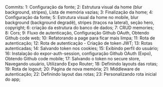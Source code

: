 Commits:
1: Configuração da fonte;
2: Estrutura visual da home (blur background, stripes), Lista de memória vazias;
3: Finalização da home;
4: Configuração da fonte;
5: Estrutura visual da home no mobile, blur background (background degradê), stripes (traços na lateral), seção hero, copyright;
6: criação da estrutura do banco de dados;
7: CRUD memories;
8: Cors;
9: Fluxo de autenticação, Configuração Github OAuth, Obtendo Github code web;
10: Refatorando a page para ficar mais limpa;
11: Rota de autenticação;
12: Rota de autenticação - Criação de token JWT;
13: Rotas autenticadas; 
14: Salvando token nos cookies;
15: Exibindo perfil do usuário;
16: Instalação do expor-auth-session, configuração Github OAuth (Expo), Obtendo Github code mobile;
17: Salvando o token no secure store, Navegando usuário, Utilizando Expo Router;
18: Definindo layouts das rotas;
19: Rota de logout;
20: Página de nova memória;
21: Middleware de autenticação;
22: Definindo layout das rotas;
23: Personalizando rota inicial do app;
